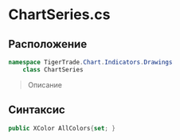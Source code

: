 
# ChartSeries.cs
## Расположение
```csharp
namespace TigerTrade.Chart.Indicators.Drawings  
    class ChartSeries
```

> Описание

## Синтаксис
```csharp
public XColor AllColors{set; }
```
